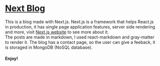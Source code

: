 # [Next Blog](https://vitorpatzlaff-nextblog.vercel.app/)
This is a blog made with Next.js. Next.js is a framework that helps React.js in production, it has single page application features, server side rendering and more, visit [Next.js website](https://nextjs.org/) to see more about it.  
The posts are made in markdown, I used react-markdown and gray-matter to render it. The blog has a contact page, so the user can give a feeback, it is storaged in MongoDB (NoSQL database).

#### Enjoy!